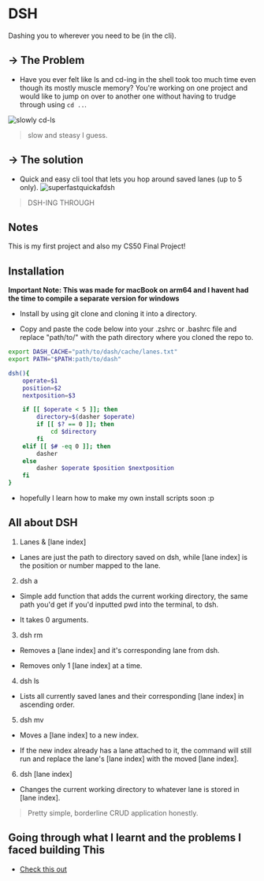 # DSH
Dashing you to wherever you need to be (in the cli).

## -> The Problem

- Have you ever felt like ls and cd-ing in the shell took too much time even though its mostly muscle memory?
You're working on one project and would like to jump on over to another one without having to trudge through using `cd ..`.

![slowly cd-ls](https://github.com/leeian1011/dsh/blob/fastlane/imgandgif/problemgif.gif)
>slow and steasy I guess.


## -> The solution

- Quick and easy cli tool that lets you hop around saved lanes (up to 5 only).
![superfastquickafdsh](https://github.com/leeian1011/dsh/blob/fastlane/imgandgif/solutiongif.gif)
>DSH-ING THROUGH

## Notes

This is my first project and also my CS50 Final Project!


## Installation

**Important Note: This was made for macBook on arm64 and I havent had the time to compile a separate version for windows**

- Install by using git clone and cloning it into a directory.

- Copy and paste the code below into your .zshrc or .bashrc file and replace "path/to/" with the path directory where you cloned the repo to.

```bash
export DASH_CACHE="path/to/dash/cache/lanes.txt"
export PATH="$PATH:path/to/dash"

dsh(){
    operate=$1
    position=$2
    nextposition=$3

    if [[ $operate < 5 ]]; then
        directory=$(dasher $operate)
        if [[ $? == 0 ]]; then
            cd $directory
        fi
    elif [[ $# -eq 0 ]]; then
        dasher
    else
        dasher $operate $position $nextposition
    fi
}

```

- hopefully I learn how to make my own install scripts soon :p

## All about DSH

1. Lanes & \[lane index]

- Lanes are just the path to directory saved on dsh, while \[lane index] is the position or number mapped to the lane.

2. dsh a

- Simple add function that adds the current working directory, the same path you'd get if you'd inputted pwd into the terminal, to dsh.

- It takes 0 arguments.

3. dsh rm

- Removes a \[lane index] and it's corresponding lane from dsh.

- Removes only 1 \[lane index] at a time.

4. dsh ls 

- Lists all currently saved lanes and their corresponding \[lane index] in ascending order.

5. dsh mv 

- Moves a \[lane index] to a new index.

- If the new index already has a lane attached to it, the command will still run and replace the lane's \[lane index] with the moved \[lane index].

6. dsh \[lane index]

- Changes the current working directory to whatever lane is stored in \[lane index].

> Pretty simple, borderline CRUD application honestly.

## Going through what I learnt and the problems I faced building This

- [Check this out](https://github.com/leeian1011/dsh/blob/fastlane/progression.md)
























